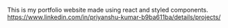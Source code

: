 This is my portfolio website made using react and styled components.
https://www.linkedin.com/in/priyanshu-kumar-b9ba611ba/details/projects/
